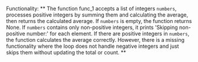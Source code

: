 Functionality: ** The function func_1 accepts a list of integers `numbers`, processes positive integers by summing them and calculating the average, then returns the calculated average. If `numbers` is empty, the function returns None. If `numbers` contains only non-positive integers, it prints 'Skipping non-positive number:' for each element. If there are positive integers in `numbers`, the function calculates the average correctly. However, there is a missing functionality where the loop does not handle negative integers and just skips them without updating the total or count. **